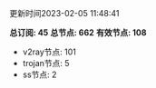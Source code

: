 更新时间2023-02-05 11:48:41

**总订阅: 45**
**总节点: 662**
**有效节点: 108**
- v2ray节点: 101
- trojan节点: 5
- ss节点: 2
